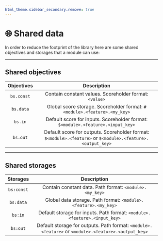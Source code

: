 ```yaml
---
html_theme.sidebar_secondary.remove: true
---
```


# 🌐 Shared data

In order to reduce the footprint of the library here are some shared objectives and storages that a module can use:

---

## Shared objectives

| Objectives | Description |
|:------:|:-----------:|
| `bs.const` | Contain constant values. Scoreholder format: `<value>` |
| `bs.data` | Global score storage. Scoreholder format: `#<module>.<feature>.<my_key>` |
| `bs.in` | Default score for inputs. Scoreholder format: `$<module>.<feature>.<input_key>` |
| `bs.out` | Default score for outputs. Scoreholder format: `$<module>.<feature>` or `$<module>.<feature>.<output_key>` |

---

## Shared storages

| Storages | Description |
|:------:|:-----------:|
| `bs:const` | Contain constant data. Path format: `<module>.<my_key>` |
| `bs:data` | Global data storage. Path format: `<module>.<feature>.<my_key>` |
| `bs:in` | Default storage for inputs. Path format: `<module>.<feature>.<input_key>` |
| `bs:out` | Default storage for outputs. Path format: `<module>.<feature>` or `<module>.<feature>.<output_key>` |
